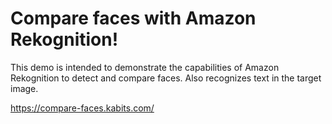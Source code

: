 # Compare faces with Amazon Rekognition!

This demo is intended to demonstrate the capabilities of Amazon Rekognition to detect and compare faces.
Also recognizes text in the target image.

https://compare-faces.kabits.com/